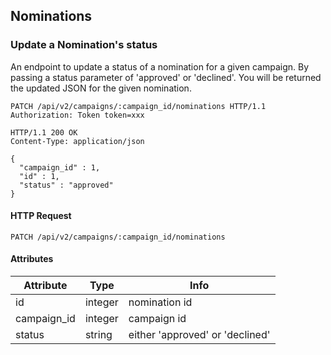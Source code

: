## Nominations

### Update a Nomination's status

An endpoint to update a status of a nomination for a given campaign. By passing
a status parameter of 'approved' or 'declined'. You will be returned the updated
JSON for the given nomination.

``` http
PATCH /api/v2/campaigns/:campaign_id/nominations HTTP/1.1
Authorization: Token token=xxx
```

``` http
HTTP/1.1 200 OK
Content-Type: application/json

{
  "campaign_id" : 1,
  "id" : 1,
  "status" : "approved"
}
```

#### HTTP Request

`PATCH /api/v2/campaigns/:campaign_id/nominations`

#### Attributes

Attribute | Type | Info
--------- | ---- | ----
id | integer | nomination id
campaign_id | integer | campaign id
status | string | either 'approved' or 'declined'
